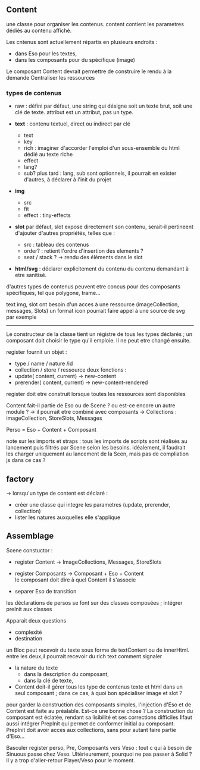 ## Content

une classe pour organiser les contenus.
content contient les parametres dédiés au contenu affiché.

Les cntenus sont actuellement répartis en plusieurs endroits :

- dans Eso pour les textes,
- dans les composants pour du spécifique (image)

Le composant Content devrait permettre de construire le rendu à la demande
Centraliser les ressources

### types de contenus

- raw : défini par défaut, une string qui désigne soit un texte brut, soit une clé de texte.
  attribut est un attribut, pas un type.
- **text** : contenu textuel, direct ou indirect par clé

  - text
  - key
  - rich : imaginer d'accorder l'emploi d'un sous-ensemble du html dédié au texte riche
  - effect
  - lang?
  - sub?
    plus tard : lang, sub sont optionnels, il pourrait en exister d'autres, à déclarer à l'init du projet

- **img**

  - src
  - fit
  - effect : tiny-effects

- **slot**
  par défaut, slot expose directement son contenu, serait-il pertineent d'ajouter d'autres propriétés, telles que :

  - src : tableau des contenus
  - order? : retient l'ordre d'insertion des elements ?
  - seat / stack ? -> rendu des éléments dans le slot

- **html/svg** : déclarer explicitement du contenu du contenu demandant à etre sanitisé.

d'autres types de contenus peuvent etre concus pour des composants spécifiques, tel que polygone, trame...

text img, slot ont besoin d'un acces à une ressource (imageCollection, messages, Slots)
un format icon pourrait faire appel à une source de svg par exemple

---

Le constructeur de la classe tient un régistre de tous les types déclarés ; un composant doit choisir le type qu'il emploie. Il ne peut etre changé ensuite.

register fournit un objet :

- type / name / nature /id
- collection / store / ressource
  deux fonctions :
- update( content, current) -> new-content
- prerender( content, current) -> new-content-rendered

register doit etre construit lorsque toutes les ressources sont disponibles

Content fait-il partie de Eso ou de Scene ? ou est-ce encore un autre module ?
-> il pourrait etre combiné avec composants
-> Collections : imageCollection, StoreSlots, Messages

Perso = Eso + Content + Composant

note sur les imports et straps :
tous les imports de scripts sont réalisés au lancement puis filtrés par Scene selon les besoins.
idéalement, il faudrait les charger uniquement au lancement de la Scen, mais pas de compliation js dans ce cas ?

## factory

-> lorsqu'un type de content est déclaré :

- créer une classe qui integre les parametres (update, prerender, collection)
- lister les natures auxquelles elle s'applique

## Assemblage

Scene constuctor :

- register Content -> ImageCollections, Messages, StoreSlots

- register Composants -> Composant + Eso + Content  
  le composant doit dire à quel Content il s'associe
- separer Eso de transition

les déclarations de persos se font sur des classes composées ;
intégrer preInit aux classes

Apparait deux questions

- complexité
- destination

un Bloc peut recevoir du texte sous forme de textContent ou de innerHtml.
entre les deux,il pourrait recevoir du rich text
comment signaler

- la nature du texte
  - dans la description du composant,
  - dans la clé de texte,
- Content doit-il gérer tous les type de contenus texte et html dans un seul composant ; dans ce cas, à quoi bon spécialiser image et slot ?

pour garder la construction des composants simples, l'injection d'Eso et de Content est faite au préalable. Est-ce une bonne chose ?
La construction du composant est éclatée, rendant sa lisibilité et ses corrections difficiles
Ilfaut aussi intégrer PrepInit qui permet de conformer initial au composant. PrepInit doit avoir acces aux collections, sans pour autant faire partie d'Eso...

Basculer register perso, Pre, Composants vers Veso :
tout c qui à besoin de Sinuous passe chez Veso.
Ultérieurement, pourquoi ne pas passer à Solid ?
Il y a trop d'aller-retour Player/Veso pour le moment.
